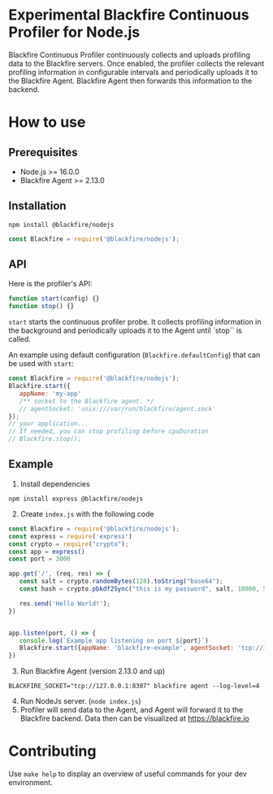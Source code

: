 # Experimental Blackfire Continuous Profiler for Node.js

Blackfire Continuous Profiler continuously collects and uploads profiling data to the Blackfire servers. Once enabled, the profiler collects the relevant profiling information in configurable intervals and periodically uploads it to the Blackfire Agent. Blackfire Agent then forwards this information to the backend.

# How to use
## Prerequisites

* Node.js >= 16.0.0
* Blackfire Agent >= 2.13.0

## Installation
```shell
npm install @blackfire/nodejs
```
```js
const Blackfire = require('@blackfire/nodejs');
```

## API

Here is the profiler's API:

```js
function start(config) {}
function stop() {}
```

`start` starts the continuous profiler probe.
It collects profiling information in the background and periodically uploads it to the Agent until `stop`` is called.

An example using default configuration (`Blackfire.defaultConfig`) that can be used with `start`:

```js
const Blackfire = require('@blackfire/nodejs');
Blackfire.start({
   appName: 'my-app'
   /** socket to the Blackfire agent. */
   // agentSocket: 'unix:///var/run/blackfire/agent.sock'
});
// your application...
// If needed, you can stop profiling before cpuDuration
// Blackfire.stop();
```

## Example

1. Install dependencies

```shell
npm install express @blackfire/nodejs
```

2. Create `index.js` with the following code

```js
const Blackfire = require('@blackfire/nodejs');
const express = require('express')
const crypto = require("crypto");
const app = express()
const port = 3000

app.get('/', (req, res) => {
   const salt = crypto.randomBytes(128).toString("base64");
   const hash = crypto.pbkdf2Sync("this is my password", salt, 10000, 512, "sha512");

   res.send('Hello World!');
})


app.listen(port, () => {
   console.log(`Example app listening on port ${port}`)
   Blackfire.start({appName: 'blackfire-example', agentSocket: 'tcp://127.0.0.1:8307'});
})
```

3. Run Blackfire Agent (version 2.13.0 and up)

```
BLACKFIRE_SOCKET="tcp://127.0.0.1:8307" blackfire agent --log-level=4
```

4. Run NodeJs server. (`node index.js`)
5. Profiler will send data to the Agent, and Agent will forward it to the Blackfire
   backend. Data then can be visualized at https://blackfire.io

# Contributing

Use `make help` to display an overview of useful commands for your dev environment.
